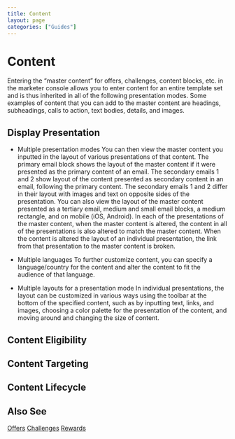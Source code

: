 ```yaml
---
title: Content
layout: page
categories: ["Guides"]
---
```

# Content
Entering the “master content” for offers, challenges, content blocks, etc. in the marketer console allows you to enter content for an entire template set and is thus inherited in all of the following  presentation modes. Some examples of content that you can add to the master content are headings, subheadings, calls to action, text bodies, details, and images. 

## Display Presentation
* Multiple presentation modes
You can then view the master content you inputted in the layout of various presentations of that content. The primary email block shows the layout of the master content if it were presented as the primary content of an email. The secondary emails 1 and 2 show layout of the content presented as secondary content in an email, following the primary content. The secondary emails 1 and 2 differ in their layout with images and text on opposite sides of the presentation. You can also view the layout of the master content presented as a tertiary email, medium and small email blocks, a medium rectangle, and on mobile (iOS, Android). In each of the presentations of the master content, when the master content is altered, the content in all of the presentations is also altered to match the master content. When the content is altered the layout of an individual presentation, the link from that presentation to the master content is broken.

* Multiple languages
To further customize content, you can specify a language/country for the content and alter the content to fit the audience of that language.

* Multiple layouts for a presentation mode
In individual presentations, the layout can be customized in various ways using the toolbar at the bottom of the specified content, such as by inputting text, links, and images, choosing a color palette for the presentation of the content, and moving around and changing the size of content.

## Content Eligibility

## Content Targeting

## Content Lifecycle

## Also See
[Offers](./offers)
[Challenges](./challenges)
[Rewards](./rewards)

